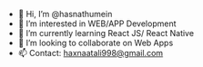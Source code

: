 - 👋 Hi, I’m @hasnathumein
- 👀 I’m interested in WEB/APP Development
- 🌱 I’m currently learning React JS/ React Native
- 💞️ I’m looking to collaborate on Web Apps
- 📫 Contact: haxnaatali998@gmail.com

<!---
hasnathumein/hasnathumein is a ✨ special ✨ repository because its `README.md` (this file) appears on your GitHub profile.
You can click the Preview link to take a look at your changes.
--->
